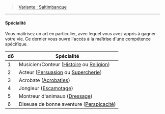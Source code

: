 ﻿> [Variante : Saltimbanque](hd_background_itinerant_variante_saltimbanque.md)

---

#### Spécialité

Vous maîtrisez un art en particulier, avec lequel vous avez appris à gagner votre vie. Ce dernier vous ouvre l'accès à la maîtrise d'une compétence spécifique.

|d6|Spécialité|
|---|---|
|1|Musicien/Conteur ([Histoire](hd_abilities_intelligence_histoire.md) ou [Religion](hd_abilities_intelligence_religion.md))|
|2|Acteur ([Persuasion](hd_abilities_charisma_persuasion.md) ou [Supercherie](hd_abilities_charisma_supercherie.md))|
|3|Acrobate ([Acrobaties](hd_abilities_dexterity_acrobaties.md))|
|4|Jongleur ([Escamotage](hd_abilities_dexterity_escamotage.md))|
|5|Montreur d'animaux ([Dressage](hd_abilities_wisdom_dressage.md))|
|6|Diseuse de bonne aventure ([Perspicacité](hd_abilities_wisdom_perspicacite.md))|

